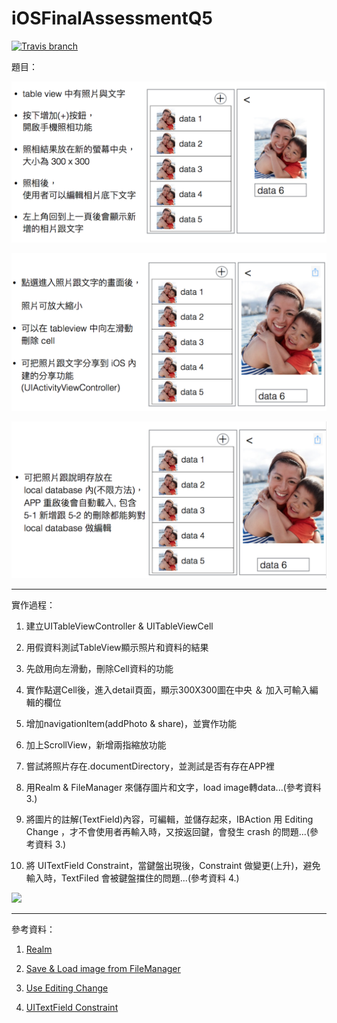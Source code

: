 # iOSFinalAssessmentQ5

[![Travis branch](https://img.shields.io/badge/bulid-passing-brightgreen.svg)]()

題目：

![](https://github.com/dan12411/iOSFinalAssessmentQ5/blob/master/Q5-1.png)

![](https://github.com/dan12411/iOSFinalAssessmentQ5/blob/master/Q5-2.png)

![](https://github.com/dan12411/iOSFinalAssessmentQ5/blob/master/Q5-3.png)

---

實作過程：

1. 建立UITableViewController & UITableViewCell

2. 用假資料測試TableView顯示照片和資料的結果

3. 先啟用向左滑動，刪除Cell資料的功能

4. 實作點選Cell後，進入detail頁面，顯示300X300圖在中央 ＆ 加入可輸入編輯的欄位

5. 增加navigationItem(addPhoto & share)，並實作功能

6. 加上ScrollView，新增兩指縮放功能

7. 嘗試將照片存在.documentDirectory，並測試是否有存在APP裡

8. 用Realm & FileManager 來儲存圖片和文字，load image轉data...(參考資料 3.)

9. 將圖片的註解(TextField)內容，可編輯，並儲存起來，IBAction 用 Editing Change ，才不會使用者再輸入時，又按返回鍵，會發生 crash 的問題...(參考資料 3.)

10. 將 UITextField Constraint，當鍵盤出現後，Constraint 做變更(上升)，避免輸入時，TextFiled 會被鍵盤擋住的問題...(參考資料 4.)

![](https://github.com/dan12411/iOSFinalAssessmentQ5/blob/master/Q5_Demo.gif)

---

參考資料：

1. [Realm](https://realm.io/docs/swift/latest/#writes)

2. [Save & Load image from FileManager ](http://stackoverflow.com/questions/35685685/how-to-save-an-image-picked-from-a-uiimagepickercontroller-in-swift)

3. [Use Editing Change](http://stackoverflow.com/questions/7010547/uitextfield-text-change-event)

4. [UITextField Constraint](http://stackoverflow.com/questions/25693130/move-textfield-when-keyboard-appears-swift)


